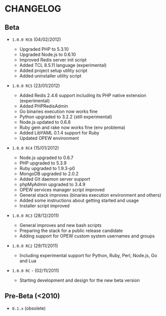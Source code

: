 # CHANGELOG

## Beta

* `1.0.0 RC6` (04/02/2012)
  - Upgraded PHP to 5.3.10
  - Upgraded Node.js to 0.6.10	
  - Improved Redis server init script
  - Added TCL 8.5.11 language (experimental) 
  - Added project setup utility script
  - Added uninstaller utility script

* `1.0.0 RC5` (23/01/2012)
  - Added Redis 2.4.6 support including its PHP native extension (experimental)
  - Added PHPRedisAdmin 
  - Go binaries execution now works fine
  - Python upgraded to 3.2.2 (still experimental)
  - Node.js updated to 0.6.8	
  - Ruby gem and rake now works fine (env problema)
  - Added LibYAML 0.1.4 support for Ruby
  - Updated OPEW environment

* `1.0.0 RC4` (15/01/2012)
  - Node.js upgraded to 0.6.7
  - PHP upgraded to 5.3.9
  - Ruby upgraded to 1.9.3-p0
  - MongoDB upgraded to 2.0.2
  - Added Git daemon server support
  - phpMyAdmin upgraded to 3.4.9
  - OPEW services manager script improved
  - General stack improves (binaries execution environment and others)
  - Added some instructions about getting started and usage
  - Installer script improved

* `1.0.0 RC3` (28/12/2011)
  - General improves and new bash scripts
  - Preparing the stack for a public release candidate
  - Adding support for OPEW custom system usernames and groups

* `1.0.0 RC2` (29/11/2011)
  - Including experimental support for Python, Ruby, Perl, Node.js, Go and Lua

* `1.0.0 RC` - (02/11/2011)
  - Starting development and design for the new beta version

## Pre-Beta (<2010)	

* `0.1.x` (obsolete)



